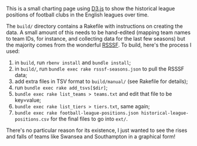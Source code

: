 This is a small charting page using [D3.js][d3] to show the historical
league positions of football clubs in the English leagues over time.

The `build/` directory contains a Rakefile with instructions on
creating the data. A small amount of this needs to be hand-edited
(mapping team names to team IDs, for instance, and collecting data for
the last few seasons) but the majority comes from the wonderful
[RSSSF][rsssf]. To build, here's the process I used:

1. in `build`, run `rbenv install` and `bundle install`;
2. in `build/`, run `bundle exec rake rsssf-seasons.json` to pull the
   RSSSF data;
3. add extra files in TSV format to `build/manual/` (see Rakefile for
   details);
4. run `bundle exec rake add_tsvs[$dir]`;
5. `bundle exec rake list_teams > teams.txt` and edit that file to be
   key=value;
6. `bundle exec rake list_tiers > tiers.txt`, same again;
7. `bundle exec rake football-league-positions.json
   historical-league-positions.csv` for the final files to go into `ext/`.

There's no particular reason for its existence, I just wanted to see
the rises and falls of teams like Swansea and Southampton in a
graphical form!

[d3]: http://d3js.org/
[rsssf]: http://www.rsssf.com/
